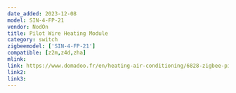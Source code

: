 ```yaml
---
date_added: 2023-12-08
model: SIN-4-FP-21
vendor: NodOn
title: Pilot Wire Heating Module
category: switch
zigbeemodel: ['SIN-4-FP-21']
compatible: [z2m,z4d,zha]
mlink: 
link: https://www.domadoo.fr/en/heating-air-conditioning/6828-zigbee-pilot-wire-heating-module-nodon.html
link2: 
link3: 
---
```

